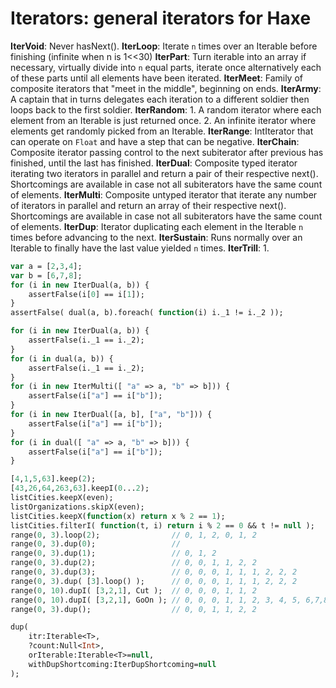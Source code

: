 # Iterators: general iterators for Haxe

**IterVoid**:   Never hasNext().
**IterLoop**:   Iterate `n` times over an Iterable<T> before finishing (infinite when n is 1<<30)
**IterPart**:   Turn iterable into an array if necessary, virtually divide into `n` equal parts, iterate once alternatively each of these parts until all elements have been iterated. 
**IterMeet**:   Family of composite iterators that "meet in the middle", beginning on ends.
**IterArmy**:   A captain that in turns delegates each iteration to a different soldier then loops back to the first soldier.
**IterRandom**: 1. A random iterator where each element from an Iterable<T> is just returned once.
            2. An infinite iterator where elements get randomly picked from an Iterable<T>.
**IterRange**:  IntIterator that can operate on `Float` and have a step that can be negative.
**IterChain**:  Composite iterator passing control to the next subiterator after previous has finished, until the last has finished.
**IterDual**:   Composite typed iterator iterating two iterators in parallel and return a pair of their respective next(). Shortcomings are available in case not all subiterators have the same count of elements.
**IterMulti**:  Composite untyped iterator that iterate any number of iterators in parallel and return an array of their respective next(). Shortcomings are available in case not all subiterators have the same count of elements.
**IterDup**:    Iterator duplicating each element in the Iterable<T> `n` times before advancing to the next.
**IterSustain**: Runs normally over an Iterable<T> to finally have the last value yielded `n` times.
**IterTrill**:  1. 

```haxe
var a = [2,3,4];
var b = [6,7,8];
for (i in new IterDual(a, b)) {
    assertFalse(i[0] == i[1]);
}
assertFalse( dual(a, b).foreach( function(i) i._1 != i._2 ));

for (i in new IterDual(a, b)) {
    assertFalse(i._1 == i._2);
}
for (i in dual(a, b)) {
    assertFalse(i._1 == i._2);
}
for (i in new IterMulti([ "a" => a, "b" => b])) {
    assertFalse(i["a"] == i["b"]);
}
for (i in new IterDual([a, b], ["a", "b"])) {
    assertFalse(i["a"] == i["b"]);
}
for (i in dual([ "a" => a, "b" => b])) {
    assertFalse(i["a"] == i["b"]);
}

[4,1,5,63].keep(2);
[43,26,64,263,63].keepI(0...2);
listCities.keepX(even);
listOrganizations.skipX(even);
listCities.keepX(function(x) return x % 2 == 1);
listCities.filterI( function(t, i) return i % 2 == 0 && t != null );
range(0, 3).loop(2);                // 0, 1, 2, 0, 1, 2
range(0, 3).dup(0);                 // 
range(0, 3).dup(1);                 // 0, 1, 2
range(0, 3).dup(2);                 // 0, 0, 1, 1, 2, 2
range(0, 3).dup(3);                 // 0, 0, 0, 1, 1, 1, 2, 2, 2
range(0, 3).dup( [3].loop() );      // 0, 0, 0, 1, 1, 1, 2, 2, 2
range(0, 10).dupI( [3,2,1], Cut );  // 0, 0, 0, 1, 1, 2
range(0, 10).dupI( [3,2,1], GoOn ); // 0, 0, 0, 1, 1, 2, 3, 4, 5, 6,7,8,9
range(0, 3).dup();                  // 0, 0, 1, 1, 2, 2

dup(
    itr:Iterable<T>, 
    ?count:Null<Int>, 
    orIterable:Iterable<T>=null, 
    withDupShortcoming:IterDupShortcoming=null
);








